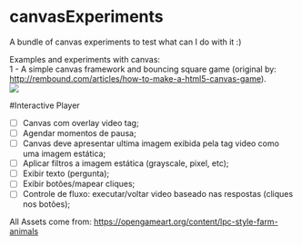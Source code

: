 # canvasExperiments
A bundle of canvas experiments to test what can I do with it :)

Examples and experiments with canvas:<br>
1 - A simple canvas framework and bouncing square game (original by: http://rembound.com/articles/how-to-make-a-html5-canvas-game).<br>
<img src='https://cloud.githubusercontent.com/assets/6067175/19224297/99377eb8-8e59-11e6-919f-436bc0b138c5.png'>



#Interactive Player    
 - [ ] Canvas com overlay video tag;  
 - [ ] Agendar momentos de pausa;  
 - [ ] Canvas deve apresentar ultima imagem exibida pela tag video como uma imagem estática;   
 - [ ] Aplicar filtros a imagem estática (grayscale, pixel, etc);  
 - [ ] Exibir texto (pergunta);  
 - [ ] Exibir botões/mapear cliques;  
 - [ ] Controle de fluxo: executar/voltar video baseado nas respostas (cliques nos botões);  

All Assets come from: https://opengameart.org/content/lpc-style-farm-animals
